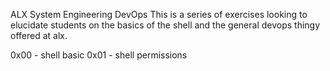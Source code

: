 ALX System Engineering DevOps
This is a series of exercises looking to elucidate students on the basics of the shell and the general devops thingy offered at alx.

0x00 - shell basic
0x01 - shell permissions
